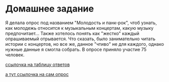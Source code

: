 
# Домашнее задание 

Я делала опрос под названием "Молодость и панк-рок", чтоб узнать, как молодежь относится к музыкальным концертам, какую музыку предпочитает... Также хотелось понять как "жестко" каждый опрашиваемый отрывается. Что сказать, было занимательно читать истории с концертов, но все же, данное "чтиво" не для каждого, однако нужные данные я смогла собрать. 
В опросе приняло участие 75 человек. 

[ссылочка на таблицу ответов](https://docs.google.com/spreadsheets/d/1eQhr7qZo8ePZdlfBw30riVx2y9J4KsuvajVrWfM6sjY/edit#gid=314378856)


[а тут ссылочка на сам опрос](https://docs.google.com/forms/d/1LC_pZ4_zfZd8649_X5UkvbukTjDpzmCAz0KdbhCPfZ8/edit#responses)
